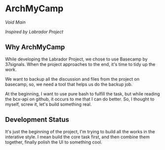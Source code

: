 # ArchMyCamp

*Void Main*

*Inspired by Labrador Project*

## Why ArchMyCamp

While developing the Labrador Project, we chose to use Basecamp by 37signals. When the project approaches to the end, it's time to tidy up the work.

We want to backup all the discussion and files from the project on basecamp, so, we need a tool that helps us do the backup job.

At the beginning, I want to use pure bash to fulfill the task, but while reading the bcx-api on github, it occurs to me that I can do better. So, I thought to myself, screw it, let's build something real.

## Development Status

It's just the beginning of the project, I'm trying to build all the works in the interative style. I mean build the core task first, and then combine them together, finally polish the UI to something cool.